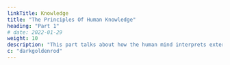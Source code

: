 ```yaml
---
linkTitle: Knowledge
title: "The Principles Of Human Knowledge"
heading: "Part 1"
# date: 2022-01-29
weight: 10
description: "This part talks about how the human mind interprets external perceptions as to create knowledge from them"
c: "darkgoldenrod"
---
```

